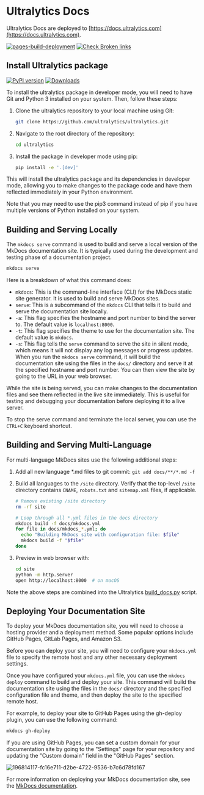 # Ultralytics Docs

Ultralytics Docs are deployed to [https://docs.ultralytics.com](https://docs.ultralytics.com).

[![pages-build-deployment](https://github.com/ultralytics/docs/actions/workflows/pages/pages-build-deployment/badge.svg)](https://github.com/ultralytics/docs/actions/workflows/pages/pages-build-deployment) [![Check Broken links](https://github.com/ultralytics/docs/actions/workflows/links.yml/badge.svg)](https://github.com/ultralytics/docs/actions/workflows/links.yml)

## Install Ultralytics package

[![PyPI version](https://badge.fury.io/py/ultralytics.svg)](https://badge.fury.io/py/ultralytics) [![Downloads](https://static.pepy.tech/badge/ultralytics)](https://pepy.tech/project/ultralytics)

To install the ultralytics package in developer mode, you will need to have Git and Python 3 installed on your system. Then, follow these steps:

1. Clone the ultralytics repository to your local machine using Git:

    ```bash
    git clone https://github.com/ultralytics/ultralytics.git
    ```

2. Navigate to the root directory of the repository:

    ```bash
    cd ultralytics
    ```

3. Install the package in developer mode using pip:

    ```bash
    pip install -e '.[dev]'
    ```

This will install the ultralytics package and its dependencies in developer mode, allowing you to make changes to the package code and have them reflected immediately in your Python environment.

Note that you may need to use the pip3 command instead of pip if you have multiple versions of Python installed on your system.

## Building and Serving Locally

The `mkdocs serve` command is used to build and serve a local version of the MkDocs documentation site. It is typically used during the development and testing phase of a documentation project.

```bash
mkdocs serve
```

Here is a breakdown of what this command does:

- `mkdocs`: This is the command-line interface (CLI) for the MkDocs static site generator. It is used to build and serve MkDocs sites.
- `serve`: This is a subcommand of the `mkdocs` CLI that tells it to build and serve the documentation site locally.
- `-a`: This flag specifies the hostname and port number to bind the server to. The default value is `localhost:8000`.
- `-t`: This flag specifies the theme to use for the documentation site. The default value is `mkdocs`.
- `-s`: This flag tells the `serve` command to serve the site in silent mode, which means it will not display any log messages or progress updates. When you run the `mkdocs serve` command, it will build the documentation site using the files in the `docs/` directory and serve it at the specified hostname and port number. You can then view the site by going to the URL in your web browser.

While the site is being served, you can make changes to the documentation files and see them reflected in the live site immediately. This is useful for testing and debugging your documentation before deploying it to a live server.

To stop the serve command and terminate the local server, you can use the `CTRL+C` keyboard shortcut.

## Building and Serving Multi-Language

For multi-language MkDocs sites use the following additional steps:

1. Add all new language \*.md files to git commit: `git add docs/**/*.md -f`

2. Build all languages to the `/site` directory. Verify that the top-level `/site` directory contains `CNAME`, `robots.txt` and `sitemap.xml` files, if applicable.

    ```bash
    # Remove existing /site directory
    rm -rf site

    # Loop through all *.yml files in the docs directory
    mkdocs build -f docs/mkdocs.yml
    for file in docs/mkdocs_*.yml; do
      echo "Building MkDocs site with configuration file: $file"
      mkdocs build -f "$file"
    done
    ```

3. Preview in web browser with:

    ```bash
    cd site
    python -m http.server
    open http://localhost:8000  # on macOS
    ```

Note the above steps are combined into the Ultralytics [build_docs.py](https://github.com/ultralytics/ultralytics/blob/main/docs/build_docs.py) script.

## Deploying Your Documentation Site

To deploy your MkDocs documentation site, you will need to choose a hosting provider and a deployment method. Some popular options include GitHub Pages, GitLab Pages, and Amazon S3.

Before you can deploy your site, you will need to configure your `mkdocs.yml` file to specify the remote host and any other necessary deployment settings.

Once you have configured your `mkdocs.yml` file, you can use the `mkdocs deploy` command to build and deploy your site. This command will build the documentation site using the files in the `docs/` directory and the specified configuration file and theme, and then deploy the site to the specified remote host.

For example, to deploy your site to GitHub Pages using the gh-deploy plugin, you can use the following command:

```bash
mkdocs gh-deploy
```

If you are using GitHub Pages, you can set a custom domain for your documentation site by going to the "Settings" page for your repository and updating the "Custom domain" field in the "GitHub Pages" section.

![196814117-fc16e711-d2be-4722-9536-b7c6d78fd167](https://user-images.githubusercontent.com/26833433/210150206-9e86dcd7-10af-43e4-9eb2-9518b3799eac.png)

For more information on deploying your MkDocs documentation site, see the [MkDocs documentation](https://www.mkdocs.org/user-guide/deploying-your-docs/).
